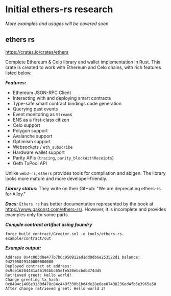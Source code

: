 # Initial ethers-rs research
_More examples and usages will be covered soon_

## ethers rs
https://crates.io/crates/ethers

Complete Ethereum & Celo library and wallet implementation in Rust. This crate is created to work with Ethereum and Celo chains, with rich features listed below.

___Features:___
- Ethereum JSON-RPC Client
- Interacting with and deploying smart contracts
- Type-safe smart contract bindings code generation
- Querying past events
- Event monitoring as `Stream`s
- ENS as a first-class citizen
- Celo support
- Polygon support
- Avalanche support
- Optimism support
- Websockets / `eth_subscribe`
- Hardware wallet support
- Parity APIs (`tracing`, `parity_blockWithReceipts`)
- Geth TxPool API

Unlike `web3-rs`, `ethers` provides tools for compilation and abigen. The library looks more mature and more developer-friendly.

___Library status:___
They write on their GitHub: "We are deprecating ethers-rs for Alloy."

___Docs:___
`Ethers rs` has better documentation represented by the book at https://www.gakonst.com/ethers-rs/. However, it is incomplete and provides examples only for some parts.

___Compile contract artifact using foundry___
```shell
forge build contract/Greeter.sol -o tools/ethers-rs-example/contract/out
```

___Example output:___

```shell
Address 0x4c003d0e477b7b6c950912ad1dd0db6e253522d1 balance: 942705029140000000000
Deployed contract at address: 0x9ce16204481a46194bbc65efe520ebcbdb374dd5
Retrieved greet: Hello world!
Change greeting tx_hash: 0x8494c1466e3130d478c84c449f330b1bd4de28e6ee07438236ed4fb5e3965a58
After change retrieved greet: Hello world 2!
```